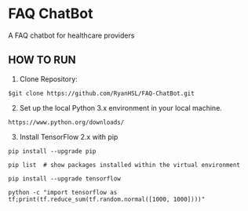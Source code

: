 # FAQ ChatBot
 A FAQ chatbot for healthcare providers
## HOW TO RUN

1. Clone Repository:
```
$git clone https://github.com/RyanHSL/FAQ-ChatBot.git
```
2. Set up the local Python 3.x environment in your local machine.
```
https://www.python.org/downloads/
```
3. Install TensorFlow 2.x with pip
```
pip install --upgrade pip

pip list  # show packages installed within the virtual environment

pip install --upgrade tensorflow

python -c "import tensorflow as tf;print(tf.reduce_sum(tf.random.normal([1000, 1000])))"
```